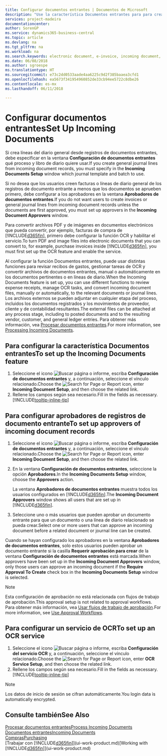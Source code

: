 ```yaml
---
title: Configurar documentos entrantes | Documentos de Microsoft
description: "Use la característica Documentos entrantes para para crear documentos electrónicos, administrar las tareas de OCR, importar facturas y convertir los archivos de imagen."
services: project-madeira
documentationcenter: 
author: SorenGP
ms.service: dynamics365-business-central
ms.topic: article
ms.devlang: na
ms.tgt_pltfrm: na
ms.workload: na
ms.search.keywords: electronic document, e-invoice, incoming document, OCR, ecommerce, document exchange, import invoice
ms.date: 06/08/2018
ms.author: sgroespe
ms.translationtype: HT
ms.sourcegitcommit: e73c2dd0533aade4aa6225c9d2f385baaea3cfd1
ms.openlocfilehash: ea5673f341954960852de33cb94ee5722c8dbe26
ms.contentlocale: es-mx
ms.lasthandoff: 06/11/2018

---
```

# <a name="set-up-incoming-documents"></a><span data-ttu-id="0babc-103">Configurar documentos entrantes</span><span class="sxs-lookup"><span data-stu-id="0babc-103">Set Up Incoming Documents</span></span>
<span data-ttu-id="0babc-104">Si crea líneas del diario general desde registros de documentos entrantes, debe especificar en la ventana **Configuración de documentos entrantes** qué proceso y libro de diario quiere usar.</span><span class="sxs-lookup"><span data-stu-id="0babc-104">If you create general journal lines from incoming document records, you must specify in the **Incoming Documents Setup** window which journal template and batch to use.</span></span>

<span data-ttu-id="0babc-105">Si no desea que los usuarios creen facturas o líneas de diario general de los registros de documento entrante a menos que los documentos se aprueben primero, debe configurar a los aprobadores en la ventana **Aprobadores de documentos entrantes**.</span><span class="sxs-lookup"><span data-stu-id="0babc-105">If you do not want users to create invoices or general journal lines from incoming document records unless the documents are first approved, you must set up approvers in the **Incoming Document Approvers** window.</span></span>

<span data-ttu-id="0babc-106">Para convertir archivos PDF y de imágenes en documentos electrónicos que pueda convertir, por ejemplo, facturas de compra de [!INCLUDE[d365fin](includes/d365fin_md.md)], primero debe configurar la función OCR y habilitar el servicio.</span><span class="sxs-lookup"><span data-stu-id="0babc-106">To turn PDF and image files into electronic documents that you can convert to, for example, purchase invoices inside [!INCLUDE[d365fin](includes/d365fin_md.md)], you must first set up the OCR feature and enable the service.</span></span>

<span data-ttu-id="0babc-107">Al configurar la función Documentos entrantes, puede usar distintas funciones para revisar recibos de gastos, gestionar tareas de OCR y convertir archivos de documentos entrantes, manual o automáticamente en los documentos pertinentes o en líneas de diario.</span><span class="sxs-lookup"><span data-stu-id="0babc-107">When the Incoming Documents feature is set up, you can use different functions to review expense receipts, manage OCR tasks, and convert incoming document files, manually or automatically, to the relevant documents or journal lines.</span></span> <span data-ttu-id="0babc-108">Los archivos externos se pueden adjuntar en cualquier etapa del proceso, incluidos los documentos registrados y los movimientos de proveedor, cliente y de contabilidad resultantes.</span><span class="sxs-lookup"><span data-stu-id="0babc-108">The external files can be attached at any process stage, including to posted documents and to the resulting vendor, customer, and general ledger entries.</span></span> <span data-ttu-id="0babc-109">Para obtener más información, vea [Procesar documentos entrantes](across-process-income-documents.md).</span><span class="sxs-lookup"><span data-stu-id="0babc-109">For more information, see [Processing Incoming Documents](across-process-income-documents.md).</span></span>

## <a name="to-set-up-the-incoming-documents-feature"></a><span data-ttu-id="0babc-110">Para configurar la característica Documentos entrantes</span><span class="sxs-lookup"><span data-stu-id="0babc-110">To set up the Incoming Documents feature</span></span>
1. <span data-ttu-id="0babc-111">Seleccione el icono ![Buscar página o informe](media/ui-search/search_small.png "icono Buscar página o informe"), escriba **Configuración de documentos entrantes** y, a continuación, seleccione el vínculo relacionado.</span><span class="sxs-lookup"><span data-stu-id="0babc-111">Choose the ![Search for Page or Report](media/ui-search/search_small.png "Search for Page or Report icon") icon, enter **Incoming Document Setup**, and then choose the related link.</span></span>
2. <span data-ttu-id="0babc-112">Rellene los campos según sea necesario.</span><span class="sxs-lookup"><span data-stu-id="0babc-112">Fill in the fields as necessary.</span></span> [!INCLUDE[tooltip-inline-tip](includes/tooltip-inline-tip_md.md)]

## <a name="to-set-up-approvers-of-incoming-document-records"></a><span data-ttu-id="0babc-113">Para configurar aprobadores de registros de documento entrante</span><span class="sxs-lookup"><span data-stu-id="0babc-113">To set up approvers of incoming document records</span></span>
1. <span data-ttu-id="0babc-114">Seleccione el icono ![Buscar página o informe](media/ui-search/search_small.png "icono Buscar página o informe"), escriba **Configuración de documentos entrantes** y, a continuación, seleccione el vínculo relacionado.</span><span class="sxs-lookup"><span data-stu-id="0babc-114">Choose the ![Search for Page or Report](media/ui-search/search_small.png "Search for Page or Report icon") icon, enter **Incoming Document Setup**, and then choose the related link.</span></span>  
2. <span data-ttu-id="0babc-115">En la ventana **Configuración de documentos entrantes**, seleccione la opción **Aprobadores**.</span><span class="sxs-lookup"><span data-stu-id="0babc-115">In the **Incoming Documents Setup** window, choose the **Approvers** action.</span></span>

    <span data-ttu-id="0babc-116">La ventana **Aprobadores de documentos entrantes** muestra todos los usuarios configurados en [!INCLUDE[d365fin](includes/d365fin_md.md)].</span><span class="sxs-lookup"><span data-stu-id="0babc-116">The **Incoming Document Approvers** window shows all users that are set up in [!INCLUDE[d365fin](includes/d365fin_md.md)].</span></span>  
3. <span data-ttu-id="0babc-117">Seleccione uno o más usuarios que pueden aprobar un documento entrante para que un documento o una línea de diario relacionado se pueda crear.</span><span class="sxs-lookup"><span data-stu-id="0babc-117">Select one or more users that can approve an incoming document before a related document or journal line can be created.</span></span>

<span data-ttu-id="0babc-118">Cuando se hayan configurado los aprobadores en la ventana **Aprobadores de documentos entrantes**, solo estos usuarios pueden aprobar un documento entrante si la casilla **Requerir aprobación para crear** de la ventana **Configuración de documentos entrantes** está marcada.</span><span class="sxs-lookup"><span data-stu-id="0babc-118">When approvers have been set up in the **Incoming Document Approvers** window, only those users can approve an incoming document if the **Require Approval To Create** check box in the **Incoming Documents Setup** window is selected.</span></span>

> [!NOTE]  
>   <span data-ttu-id="0babc-119">Esta configuración de aprobación no está relacionada con flujos de trabajo de aprobación.</span><span class="sxs-lookup"><span data-stu-id="0babc-119">This approval setup is not related to approval workflows.</span></span> <span data-ttu-id="0babc-120">Para obtener más información, vea [Usar flujos de trabajo de aprobación](across-how-use-approval-workflows.md).</span><span class="sxs-lookup"><span data-stu-id="0babc-120">For more information, see [Use Approval Workflows](across-how-use-approval-workflows.md).</span></span>

## <a name="to-set-up-an-ocr-service"></a><span data-ttu-id="0babc-121">Para configurar un servicio de OCR</span><span class="sxs-lookup"><span data-stu-id="0babc-121">To set up an OCR service</span></span>
1. <span data-ttu-id="0babc-122">Seleccione el icono ![Buscar página o informe](media/ui-search/search_small.png "icono Buscar página o informe"), escriba **Configuración del servicio OCR** y, a continuación, seleccione el vínculo relacionado.</span><span class="sxs-lookup"><span data-stu-id="0babc-122">Choose the ![Search for Page or Report](media/ui-search/search_small.png "Search for Page or Report icon") icon, enter **OCR Service Setup**, and then choose the related link.</span></span>
2. <span data-ttu-id="0babc-123">Rellene los campos según sea necesario.</span><span class="sxs-lookup"><span data-stu-id="0babc-123">Fill in the fields as necessary.</span></span> [!INCLUDE[tooltip-inline-tip](includes/tooltip-inline-tip_md.md)]

> [!NOTE]  
> <span data-ttu-id="0babc-124">Los datos de inicio de sesión se cifran automáticamente.</span><span class="sxs-lookup"><span data-stu-id="0babc-124">You login data is automatically encrypted.</span></span>

## <a name="see-also"></a><span data-ttu-id="0babc-125">Consulte también</span><span class="sxs-lookup"><span data-stu-id="0babc-125">See Also</span></span>
[<span data-ttu-id="0babc-126">Procesar documentos entrantes</span><span class="sxs-lookup"><span data-stu-id="0babc-126">Process Incoming Documents</span></span>](across-process-income-documents.md)  
[<span data-ttu-id="0babc-127">Documentos entrantes</span><span class="sxs-lookup"><span data-stu-id="0babc-127">Incoming Documents</span></span>](across-income-documents.md)  
[<span data-ttu-id="0babc-128">Compras</span><span class="sxs-lookup"><span data-stu-id="0babc-128">Purchasing</span></span>](purchasing-manage-purchasing.md)  
<span data-ttu-id="0babc-129">[Trabajar con [!INCLUDE[d365fin](includes/d365fin_md.md)]](ui-work-product.md)</span><span class="sxs-lookup"><span data-stu-id="0babc-129">[Working with [!INCLUDE[d365fin](includes/d365fin_md.md)]](ui-work-product.md)</span></span>

